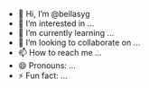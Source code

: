- 👋 Hi, I’m @bellasyg
- 👀 I’m interested in ...
- 🌱 I’m currently learning ...
- 💞️ I’m looking to collaborate on ...
- 📫 How to reach me ...
- 😄 Pronouns: ...
- ⚡ Fun fact: ...

<!---
bellasyg/bellasyg is a ✨ special ✨ repository because its `README.md` (this file) appears on your GitHub profile.
You can click the Preview link to take a look at your changes.
--->
